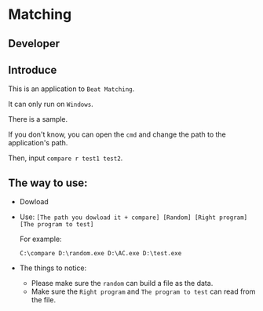 # Matching

## Developer

## Introduce

This is an application to `Beat Matching`.

It can only run on `Windows`.

There is a sample.

If you don't know, you can open the `cmd` and change the path to the application's path.

Then, input `compare r test1 test2`.

## The way to use:
- Dowload
- Use:
  `[The path you dowload it + compare] [Random] [Right program] [The program to test]`
  
  For example:
  
  `C:\compare D:\random.exe D:\AC.exe D:\test.exe`
 
- The things to notice:
  - Please make sure the `random` can build a file as the data.
  - Make sure the `Right program` and `The program to test` can read from the file.
